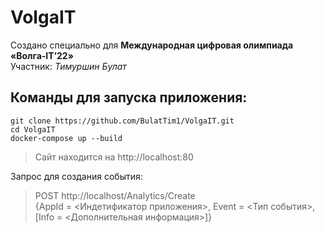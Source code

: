 # VolgaIT
Создано специально для **Международная цифровая олимпиада «Волга-IT’22»** <br>
Участник: _Тимуршин Булат_

## Команды для запуска приложения:

    git clone https://github.com/BulatTim1/VolgaIT.git
    cd VolgaIT
    docker-compose up --build

> Сайт находится на http://localhost:80

Запрос для создания события: 
> POST http://localhost/Analytics/Create <br>
> {AppId = <Индетификатор приложения>, Event = <Тип события>, [Info = <Дополнительная информация>]}
